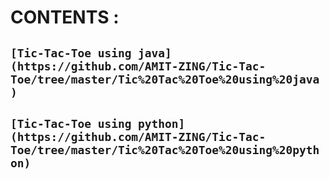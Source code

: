 # CONTENTS :

##       `[Tic-Tac-Toe using java](https://github.com/AMIT-ZING/Tic-Tac-Toe/tree/master/Tic%20Tac%20Toe%20using%20java)`
##       `[Tic-Tac-Toe using python](https://github.com/AMIT-ZING/Tic-Tac-Toe/tree/master/Tic%20Tac%20Toe%20using%20python)`
